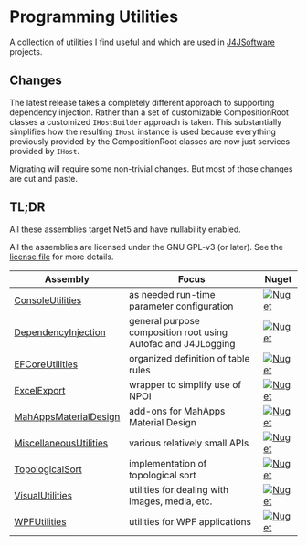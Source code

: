 # Programming Utilities

A collection of utilities I find useful and which are used in [J4JSoftware](https://www.jumpforjoysoftware.com) projects.

## Changes

The latest release takes a completely different approach to supporting dependency injection. Rather than a set of customizable CompositionRoot classes a customized `IHostBuilder` approach is taken. This substantially simplifies how the resulting `IHost` instance is used because everything previously provided by the CompositionRoot classes are now just services provided by `IHost`.

Migrating will require some non-trivial changes. But most of those changes are cut and paste.

## TL;DR

All these assemblies target Net5 and have nullability enabled.

All the assemblies are licensed under the GNU GPL-v3 (or later). See the [license file](LICENSE.md) for more details.


|Assembly|Focus|Nuget|
|-------------------|--------------------------------|-------------|
|[ConsoleUtilities](docs/console-util.md)|as needed run-time parameter configuration|[![Nuget](https://img.shields.io/nuget/v/J4JSoftware.ConsoleUtilities?style=flat-square)](https://www.nuget.org/packages/J4JSoftware.ConsoleUtilities/)|
|[DependencyInjection](docs/dependency/dependency.md)|general purpose composition root using Autofac and J4JLogging|[![Nuget](https://img.shields.io/nuget/v/J4JSoftware.DependencyInjection?style=flat-square)](https://www.nuget.org/packages/J4JSoftware.DependencyInjection/)|
|[EFCoreUtilities](docs/efcore.md)|organized definition of table rules|[![Nuget](https://img.shields.io/nuget/v/J4JSoftware.EFCore.Utilities?style=flat-square)](https://www.nuget.org/packages/J4JSoftware.EFCore.Utilities/)|
|[ExcelExport](docs/excel-export.md)|wrapper to simplify use of NPOI|[![Nuget](https://img.shields.io/nuget/v/J4JSoftware.ExcelExport?style=flat-square)](https://www.nuget.org/packages/J4JSoftware.ExcelExport/)|
|[MahAppsMaterialDesign](docs/mahappsmatdesign.md)|add-ons for MahApps Material Design|[![Nuget](https://img.shields.io/nuget/v/J4JSoftware.WPFUtilities.MaterialDesign?style=flat-square)](https://www.nuget.org/packages/J4JSoftware.WPFUtilities.MaterialDesign/)|
|[MiscellaneousUtilities](docs/miscutils.md)|various relatively small APIs|[![Nuget](https://img.shields.io/nuget/v/J4JSoftware.VisualUtilities?style=flat-square)](https://www.nuget.org/packages/J4JSoftware.VisualUtilities/)|
|[TopologicalSort](docs/topo-sort.md)|implementation of topological sort|[![Nuget](https://img.shields.io/nuget/v/J4JSoftware.TopologicalSort?style=flat-square)](https://www.nuget.org/packages/J4JSoftware.TopologicalSort/)|
|[VisualUtilities](docs/visual-utils.md)|utilities for dealing with images, media, etc.|[![Nuget](https://img.shields.io/nuget/v/J4JSoftware.VisualUtilities?style=flat-square)](https://www.nuget.org/packages/J4JSoftware.VisualUtilities/)|
|[WPFUtilities](docs/wpf-utilities.md)|utilities for WPF applications|[![Nuget](https://img.shields.io/nuget/v/J4JSoftware.WPFUtilities?style=flat-square)](https://www.nuget.org/packages/J4JSoftware.WPFUtilities/)|
